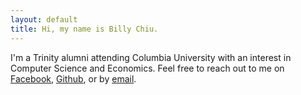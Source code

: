 ```yaml
---
layout: default
title: Hi, my name is Billy Chiu.
---
```


I'm a Trinity alumni attending Columbia University with an interest in Computer Science and Economics. Feel free to reach out to me on [Facebook](https://www.facebook.com/therealchillyblue), [Github](https://github.com/WilliamChiu), or by [email](mailto:william@chilly.blue).

